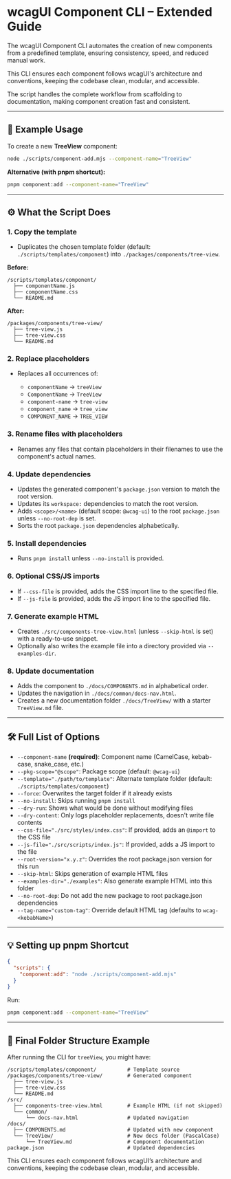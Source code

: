 # wcagUI Component CLI – Extended Guide

The wcagUI Component CLI automates the creation of new components from a predefined template, ensuring consistency, speed, and reduced manual work.

This CLI ensures each component follows wcagUI's architecture and conventions, keeping the codebase clean, modular, and accessible.

The script handles the complete workflow from scaffolding to documentation, making component creation fast and consistent.

---

## 🚀 Example Usage

To create a new **TreeView** component:

```bash
node ./scripts/component-add.mjs --component-name="TreeView"
```

**Alternative (with pnpm shortcut):**

```bash
pnpm component:add --component-name="TreeView"
```

---

## ⚙️ What the Script Does

### 1. **Copy the template**

* Duplicates the chosen template folder (default: `./scripts/templates/component`) into `./packages/components/tree-view`.

**Before:**

```
/scripts/templates/component/
  ├── componentName.js
  ├── componentName.css
  └── README.md
```

**After:**

```
/packages/components/tree-view/
  ├── tree-view.js
  ├── tree-view.css
  └── README.md
```

### 2. **Replace placeholders**

* Replaces all occurrences of:

  * `componentName` → `treeView`
  * `ComponentName` → `TreeView`
  * `component-name` → `tree-view`
  * `component_name` → `tree_view`
  * `COMPONENT_NAME` → `TREE_VIEW`

### 3. **Rename files with placeholders**

* Renames any files that contain placeholders in their filenames to use the component's actual names.

### 4. **Update dependencies**

* Updates the generated component's `package.json` version to match the root version.
* Updates its `workspace:` dependencies to match the root version.
* Adds `<scope>/<name>` (default scope: `@wcag-ui`) to the root `package.json` unless `--no-root-dep` is set.
* Sorts the root `package.json` dependencies alphabetically.

### 5. **Install dependencies**

* Runs `pnpm install` unless `--no-install` is provided.

### 6. **Optional CSS/JS imports**

* If `--css-file` is provided, adds the CSS import line to the specified file.
* If `--js-file` is provided, adds the JS import line to the specified file.

### 7. **Generate example HTML**

* Creates `./src/components-tree-view.html` (unless `--skip-html` is set) with a ready-to-use snippet.
* Optionally also writes the example file into a directory provided via `--examples-dir`.

### 8. **Update documentation**

* Adds the component to `./docs/COMPONENTS.md` in alphabetical order.
* Updates the navigation in `./docs/common/docs-nav.html`.
* Creates a new documentation folder `./docs/TreeView/` with a starter `TreeView.md` file.

---

## 🛠 Full List of Options

* `--component-name` **(required)**: Component name (CamelCase, kebab-case, snake_case, etc.)
* `--pkg-scope="@scope"`: Package scope (default: `@wcag-ui`)
* `--template="./path/to/template"`: Alternate template folder (default: `./scripts/templates/component`)
* `--force`: Overwrites the target folder if it already exists
* `--no-install`: Skips running `pnpm install`
* `--dry-run`: Shows what would be done without modifying files
* `--dry-content`: Only logs placeholder replacements, doesn't write file contents
* `--css-file="./src/styles/index.css"`: If provided, adds an `@import` to the CSS file
* `--js-file="./src/scripts/index.js"`: If provided, adds a JS import to the file
* `--root-version="x.y.z"`: Overrides the root package.json version for this run
* `--skip-html`: Skips generation of example HTML files
* `--examples-dir="./examples"`: Also generate example HTML into this folder
* `--no-root-dep`: Do not add the new package to root package.json dependencies
* `--tag-name="custom-tag"`: Override default HTML tag (defaults to `wcag-<kebabName>`)

---

## 💡 Setting up pnpm Shortcut

```json
{
  "scripts": {
    "component:add": "node ./scripts/component-add.mjs"
  }
}
```

Run:

```bash
pnpm component:add --component-name="TreeView"
```

---

## 📂 Final Folder Structure Example

After running the CLI for `treeView`, you might have:

```
/scripts/templates/component/          # Template source
/packages/components/tree-view/        # Generated component
  ├── tree-view.js
  ├── tree-view.css
  └── README.md
/src/
  ├── components-tree-view.html        # Example HTML (if not skipped)
  └── common/
      └── docs-nav.html                # Updated navigation
/docs/
  ├── COMPONENTS.md                    # Updated with new component
  └── TreeView/                        # New docs folder (PascalCase)
      └── TreeView.md                  # Component documentation
package.json                           # Updated dependencies
```

This CLI ensures each component follows wcagUI’s architecture and conventions, keeping the codebase clean, modular, and accessible.
